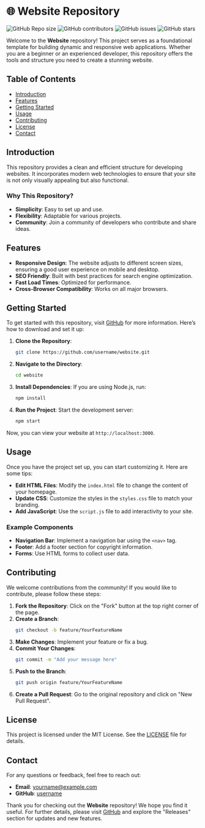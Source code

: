 # 🌐 Website Repository

![GitHub Repo size](https://img.shields.io/github/repo-size/username/website) ![GitHub contributors](https://img.shields.io/github/contributors/username/website) ![GitHub issues](https://img.shields.io/github/issues/username/website) ![GitHub stars](https://img.shields.io/github/stars/username/website)

Welcome to the **Website** repository! This project serves as a foundational template for building dynamic and responsive web applications. Whether you are a beginner or an experienced developer, this repository offers the tools and structure you need to create a stunning website.

## Table of Contents

- [Introduction](#introduction)
- [Features](#features)
- [Getting Started](#getting-started)
- [Usage](#usage)
- [Contributing](#contributing)
- [License](#license)
- [Contact](#contact)

## Introduction

This repository provides a clean and efficient structure for developing websites. It incorporates modern web technologies to ensure that your site is not only visually appealing but also functional. 

### Why This Repository?

- **Simplicity**: Easy to set up and use.
- **Flexibility**: Adaptable for various projects.
- **Community**: Join a community of developers who contribute and share ideas.

## Features

- **Responsive Design**: The website adjusts to different screen sizes, ensuring a good user experience on mobile and desktop.
- **SEO Friendly**: Built with best practices for search engine optimization.
- **Fast Load Times**: Optimized for performance.
- **Cross-Browser Compatibility**: Works on all major browsers.

## Getting Started

To get started with this repository, visit [GitHub](https://github.com) for more information. Here’s how to download and set it up:

1. **Clone the Repository**:
   ```bash
   git clone https://github.com/username/website.git
   ```

2. **Navigate to the Directory**:
   ```bash
   cd website
   ```

3. **Install Dependencies**:
   If you are using Node.js, run:
   ```bash
   npm install
   ```

4. **Run the Project**:
   Start the development server:
   ```bash
   npm start
   ```

Now, you can view your website at `http://localhost:3000`.

## Usage

Once you have the project set up, you can start customizing it. Here are some tips:

- **Edit HTML Files**: Modify the `index.html` file to change the content of your homepage.
- **Update CSS**: Customize the styles in the `styles.css` file to match your branding.
- **Add JavaScript**: Use the `script.js` file to add interactivity to your site.

### Example Components

- **Navigation Bar**: Implement a navigation bar using the `<nav>` tag.
- **Footer**: Add a footer section for copyright information.
- **Forms**: Use HTML forms to collect user data.

## Contributing

We welcome contributions from the community! If you would like to contribute, please follow these steps:

1. **Fork the Repository**: Click on the "Fork" button at the top right corner of the page.
2. **Create a Branch**: 
   ```bash
   git checkout -b feature/YourFeatureName
   ```
3. **Make Changes**: Implement your feature or fix a bug.
4. **Commit Your Changes**:
   ```bash
   git commit -m "Add your message here"
   ```
5. **Push to the Branch**:
   ```bash
   git push origin feature/YourFeatureName
   ```
6. **Create a Pull Request**: Go to the original repository and click on "New Pull Request".

## License

This project is licensed under the MIT License. See the [LICENSE](LICENSE) file for details.

## Contact

For any questions or feedback, feel free to reach out:

- **Email**: yourname@example.com
- **GitHub**: [username](https://github.com/username)

Thank you for checking out the **Website** repository! We hope you find it useful. For further details, please visit [GitHub](https://github.com) and explore the "Releases" section for updates and new features.